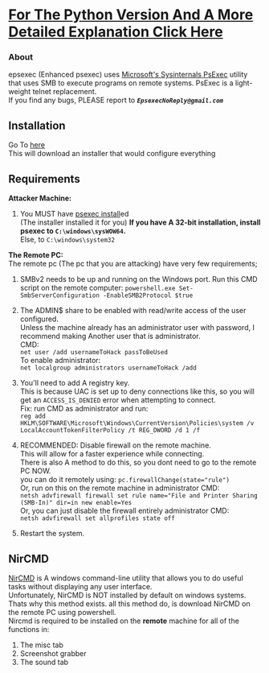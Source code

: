 # [For The Python Version And A More Detailed Explanation Click Here](https://pypi.org/project/Enhanced-PsExec/)

### About
epsexec (Enhanced psexec) uses [Microsoft's Sysinternals PsExec](https://docs.microsoft.com/en-us/sysinternals/downloads/psexec) utility that uses SMB to execute programs on remote systems.
PsExec is a light-weight telnet replacement.    
If you find any bugs, PLEASE report to ***`EpsexecNoReply@gmail.com`***   

## Installation
Go To [here](https://github.com/orishamir/Enhanced-PsExec-GUI/releases)   
This will download an installer that would configure everything    


## Requirements
**Attacker Machine:**   
1) You MUST have [psexec install](https://docs.microsoft.com/en-us/sysinternals/downloads/psexec)ed   
    (The installer installed it for you)
   **If you have A 32-bit installation, install psexec to `C:\windows\sysWOW64`.**   
   Else, to `C:\windows\system32`   

**The Remote PC:**   
The remote pc (The pc that you are attacking) have very few requirements;
1) SMBv2 needs to be up and running on the Windows port. Run this CMD script on the remote computer:
`powershell.exe Set-SmbServerConfiguration -EnableSMB2Protocol $true`
2) The ADMIN$ share to be enabled with read/write access of the user configured.   
   Unless the machine already has an administrator user with password, I recommend making Another user that is administrator.   
   CMD:   
`net user /add usernameToHack passToBeUsed`   
To enable administrator:   
`net localgroup administrators usernameToHack /add`    

3) You'll need to add A registry key.   
This is because UAC is set up to deny connections like this, so you will get an `ACCESS_IS_DENIED` error when attempting to connect.   
Fix: run CMD as administrator and run:   
`reg add HKLM\SOFTWARE\Microsoft\Windows\CurrentVersion\Policies\system /v LocalAccountTokenFilterPolicy /t REG_DWORD /d 1 /f`   

4) RECOMMENDED: Disable firewall on the remote machine.   
This will allow for a faster experience while connecting.   
There is also A method to do this, so you dont need to go to the remote PC NOW.   
you can do it remotely using: `pc.firewallChange(state="rule")`   
Or, run on this on the remote machine in administrator CMD:   
`netsh advfirewall firewall set rule name="File and Printer Sharing (SMB-In)" dir=in new enable=Yes`   
Or, you can just disable the firewall entirely administrator CMD:   
`netsh advfirewall set allprofiles state off`

5) Restart the system.   

## NirCMD
[NirCMD](https://www.nirsoft.net/utils/nircmd.html) is A windows command-line utility that allows you to do useful tasks without displaying any user interface.   
Unfortunately, NirCMD is NOT installed by default on windows systems.   
Thats why this method exists. all this method do, is download NirCMD on the remote PC using powershell.   
Nircmd is required to be installed on the **remote** machine for all of the functions in:       
1. The misc tab
2. Screenshot grabber
3. The sound tab